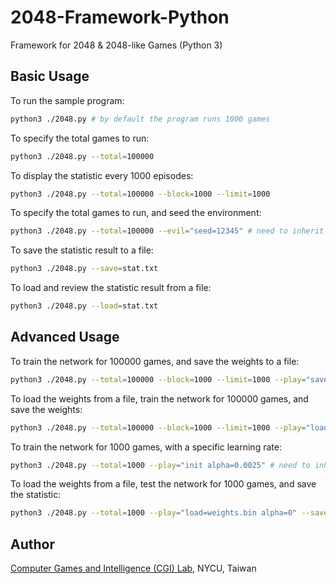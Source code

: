 # 2048-Framework-Python

Framework for 2048 & 2048-like Games (Python 3)

## Basic Usage

To run the sample program:
```bash
python3 ./2048.py # by default the program runs 1000 games
```

To specify the total games to run:
```bash
python3 ./2048.py --total=100000
```

To display the statistic every 1000 episodes:
```bash
python3 ./2048.py --total=100000 --block=1000 --limit=1000
```

To specify the total games to run, and seed the environment:
```bash
python3 ./2048.py --total=100000 --evil="seed=12345" # need to inherit from random_agent
```

To save the statistic result to a file:
```bash
python3 ./2048.py --save=stat.txt
```

To load and review the statistic result from a file:
```bash
python3 ./2048.py --load=stat.txt
```

## Advanced Usage

To train the network for 100000 games, and save the weights to a file:
```bash
python3 ./2048.py --total=100000 --block=1000 --limit=1000 --play="save=weights.bin" # need to inherit from weight_agent
```

To load the weights from a file, train the network for 100000 games, and save the weights:
```bash
python3 ./2048.py --total=100000 --block=1000 --limit=1000 --play="load=weights.bin save=weights.bin" # need to inherit from weight_agent
```

To train the network for 1000 games, with a specific learning rate:
```bash
python3 ./2048.py --total=1000 --play="init alpha=0.0025" # need to inherit from weight_agent
```

To load the weights from a file, test the network for 1000 games, and save the statistic:
```bash
python3 ./2048.py --total=1000 --play="load=weights.bin alpha=0" --save="stat.txt" # need to inherit from weight_agent
```

## Author

[Computer Games and Intelligence (CGI) Lab](https://cgilab.nctu.edu.tw/), NYCU, Taiwan
